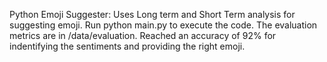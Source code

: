 Python Emoji Suggester:
Uses Long term and Short Term analysis for suggesting emoji.
Run python main.py to execute the code.
The evaluation metrics are in /data/evaluation.
Reached an accuracy of 92% for indentifying the sentiments and providing the right emoji.
